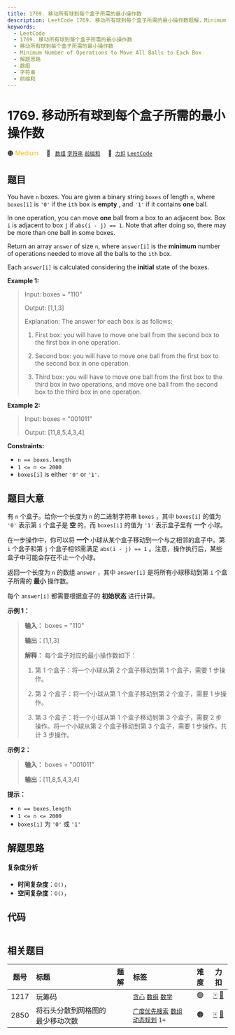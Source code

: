 ```yaml
---
title: 1769. 移动所有球到每个盒子所需的最小操作数
description: LeetCode 1769. 移动所有球到每个盒子所需的最小操作数题解，Minimum Number of Operations to Move All Balls to Each Box，包含解题思路、复杂度分析以及完整的 JavaScript 代码实现。
keywords:
  - LeetCode
  - 1769. 移动所有球到每个盒子所需的最小操作数
  - 移动所有球到每个盒子所需的最小操作数
  - Minimum Number of Operations to Move All Balls to Each Box
  - 解题思路
  - 数组
  - 字符串
  - 前缀和
---
```


# 1769. 移动所有球到每个盒子所需的最小操作数

🟠 <font color=#ffb800>Medium</font>&emsp; 🔖&ensp; [`数组`](/tag/array.md) [`字符串`](/tag/string.md) [`前缀和`](/tag/prefix-sum.md)&emsp; 🔗&ensp;[`力扣`](https://leetcode.cn/problems/minimum-number-of-operations-to-move-all-balls-to-each-box) [`LeetCode`](https://leetcode.com/problems/minimum-number-of-operations-to-move-all-balls-to-each-box)

## 题目

You have `n` boxes. You are given a binary string `boxes` of length `n`, where
`boxes[i]` is `'0'` if the `ith` box is **empty** , and `'1'` if it contains
**one** ball.

In one operation, you can move **one** ball from a box to an adjacent box. Box
`i` is adjacent to box `j` if `abs(i - j) == 1`. Note that after doing so,
there may be more than one ball in some boxes.

Return an array `answer` of size `n`, where `answer[i]` is the **minimum**
number of operations needed to move all the balls to the `ith` box.

Each `answer[i]` is calculated considering the **initial** state of the boxes.



**Example 1:**

> Input: boxes = "110"
> 
> Output: [1,1,3]
> 
> Explanation: The answer for each box is as follows:
> 
> 1) First box: you will have to move one ball from the second box to the first box in one operation.
> 
> 2) Second box: you will have to move one ball from the first box to the second box in one operation.
> 
> 3) Third box: you will have to move one ball from the first box to the third box in two operations, and move one ball from the second box to the third box in one operation.

**Example 2:**

> Input: boxes = "001011"
> 
> Output: [11,8,5,4,3,4]



**Constraints:**

  * `n == boxes.length`
  * `1 <= n <= 2000`
  * `boxes[i]` is either `'0'` or `'1'`.


## 题目大意

有 `n` 个盒子。给你一个长度为 `n` 的二进制字符串 `boxes` ，其中 `boxes[i]` 的值为 `'0'` 表示第 `i` 个盒子是
**空** 的，而 `boxes[i]` 的值为 `'1'` 表示盒子里有 **一个** 小球。

在一步操作中，你可以将 **一个** 小球从某个盒子移动到一个与之相邻的盒子中。第 `i` 个盒子和第 `j` 个盒子相邻需满足 `abs(i - j)
== 1` 。注意，操作执行后，某些盒子中可能会存在不止一个小球。

返回一个长度为 `n` 的数组 `answer` ，其中 `answer[i]` 是将所有小球移动到第 `i` 个盒子所需的 **最小** 操作数。

每个 `answer[i]` 都需要根据盒子的 **初始状态** 进行计算。

**示例 1：**

> 
> 
> 
> 
> 
> **输入：** boxes = "110"
> 
> **输出：**[1,1,3]
> 
> **解释：** 每个盒子对应的最小操作数如下：
> 
> 1) 第 1 个盒子：将一个小球从第 2 个盒子移动到第 1 个盒子，需要 1 步操作。
> 
> 2) 第 2 个盒子：将一个小球从第 1 个盒子移动到第 2 个盒子，需要 1 步操作。
> 
> 3) 第 3 个盒子：将一个小球从第 1 个盒子移动到第 3 个盒子，需要 2 步操作。将一个小球从第 2 个盒子移动到第 3 个盒子，需要 1 步操作。共计 3 步操作。
> 
> 

**示例 2：**

> 
> 
> 
> 
> 
> **输入：** boxes = "001011"
> 
> **输出：**[11,8,5,4,3,4]

**提示：**

  * `n == boxes.length`
  * `1 <= n <= 2000`
  * `boxes[i]` 为 `'0'` 或 `'1'`


## 解题思路

#### 复杂度分析

- **时间复杂度**：`O()`，
- **空间复杂度**：`O()`，

## 代码

```javascript

```

## 相关题目

<!-- prettier-ignore -->
| 题号 | 标题 | 题解 | 标签 | 难度 | 力扣 |
| :------: | :------ | :------: | :------ | :------: | :------: |
| 1217 | 玩筹码 |  |  [`贪心`](/tag/greedy.md) [`数组`](/tag/array.md) [`数学`](/tag/math.md) | 🟢 | [🀄️](https://leetcode.cn/problems/minimum-cost-to-move-chips-to-the-same-position) [🔗](https://leetcode.com/problems/minimum-cost-to-move-chips-to-the-same-position) |
| 2850 | 将石头分散到网格图的最少移动次数 |  |  [`广度优先搜索`](/tag/breadth-first-search.md) [`数组`](/tag/array.md) [`动态规划`](/tag/dynamic-programming.md) `1+` | 🟠 | [🀄️](https://leetcode.cn/problems/minimum-moves-to-spread-stones-over-grid) [🔗](https://leetcode.com/problems/minimum-moves-to-spread-stones-over-grid) |